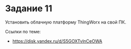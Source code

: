 # Задание 11

Установить облачную платформу ThingWorx на свой ПК.

Ссылки по теме:
- https://disk.yandex.ru/d/S5GOXTvlnCeOWA
